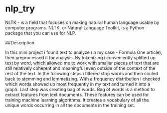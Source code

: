 # nlp_try
NLTK - is a field that focuses on making natural human language usable by computer programs. NLTK, or Natural Language Toolkit, is a Python package that you can use for NLP.

##Description 

In this mini project i found text to analyze (in my case - Formula One article), then preprocessed it for analysis. By tokenizing i conveniently splitted up text by word, which allowed me to work with smaller pieces of text that are still relatively coherent and meaningful even outside of the context of the rest of the text. In the following steps i filtered stop words and then circled back to stemming and lemmatizing. With a frequency distribution i checked which words showed up most frequently in my text and turned it into a graph. Last step was creating bag of words. Bag of words is a method to extract features from text documents. These features can be used for training machine learning algorithms. It creates a vocabulary of all the unique words occurring in all the documents in the training set.
